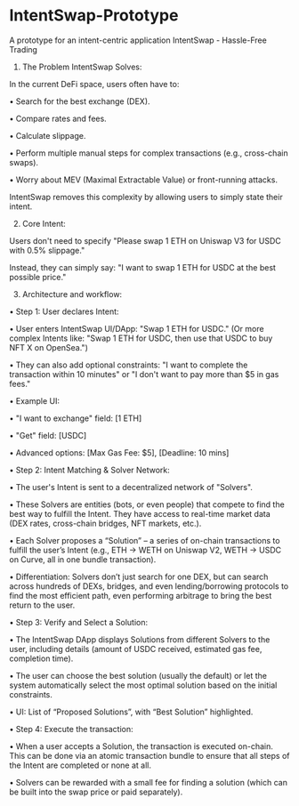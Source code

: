 # IntentSwap-Prototype
A prototype for an intent-centric application
IntentSwap - Hassle-Free Trading

1. The Problem IntentSwap Solves:

In the current DeFi space, users often have to:

• Search for the best exchange (DEX).

• Compare rates and fees.

• Calculate slippage.

• Perform multiple manual steps for complex transactions (e.g., cross-chain swaps).

• Worry about MEV (Maximal Extractable Value) or front-running attacks.

IntentSwap removes this complexity by allowing users to simply state their intent.

2. Core Intent:

Users don't need to specify "Please swap 1 ETH on Uniswap V3 for USDC with 0.5% slippage."

Instead, they can simply say: "I want to swap 1 ETH for USDC at the best possible price."

3. Architecture and workflow:

• Step 1: User declares Intent:

• User enters IntentSwap UI/DApp: "Swap 1 ETH for USDC." (Or more complex Intents like: "Swap 1 ETH for USDC, then use that USDC to buy NFT X on OpenSea.")

• They can also add optional constraints: "I want to complete the transaction within 10 minutes" or "I don't want to pay more than $5 in gas fees."

• Example UI:

• "I want to exchange" field: [1 ETH]

• "Get" field: [USDC]

• Advanced options: [Max Gas Fee: $5], [Deadline: 10 mins]

• Step 2: Intent Matching & Solver Network:

• The user's Intent is sent to a decentralized network of "Solvers".

• These Solvers are entities (bots, or even people) that compete to find the best way to fulfill the Intent. They have access to real-time market data (DEX rates, cross-chain bridges, NFT markets, etc.).

• Each Solver proposes a “Solution” – a series of on-chain transactions to fulfill the user’s Intent (e.g., ETH -> WETH on Uniswap V2, WETH -> USDC on Curve, all in one bundle transaction).

• Differentiation: Solvers don’t just search for one DEX, but can search across hundreds of DEXs, bridges, and even lending/borrowing protocols to find the most efficient path, even performing arbitrage to bring the best return to the user.

• Step 3: Verify and Select a Solution:

• The IntentSwap DApp displays Solutions from different Solvers to the user, including details (amount of USDC received, estimated gas fee, completion time).

• The user can choose the best solution (usually the default) or let the system automatically select the most optimal solution based on the initial constraints.

• UI: List of “Proposed Solutions”, with “Best Solution” highlighted.

• Step 4: Execute the transaction:

• When a user accepts a Solution, the transaction is executed on-chain. This can be done via an atomic transaction bundle to ensure that all steps of the Intent are completed or none at all.

• Solvers can be rewarded with a small fee for finding a solution (which can be built into the swap price or paid separately).

